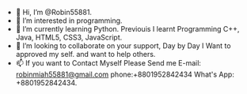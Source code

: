 - 👋 Hi, I’m @Robin55881.
- 👀 I’m interested in programming.
- 🌱 I’m currently learning Python. Previouis I learnt Programming C++, Java, HTML5, CSS3, JavaScript. 
- 💞️ I’m looking to collaborate on your support, Day by Day I Want to approved my self. and want to help others.
- 📫 If you want to Contact Myself 
Please Send me E-mail: robinmiah55881@gmail.com
phone:+8801952842434
What's App: +8801952842434.

<!---
Robin55881/Robin55881 is a ✨ special ✨ repository because its ME.md` (this file) appears on your GitHub profile.
You can click the Preview link to take a look at your changes.
--->
